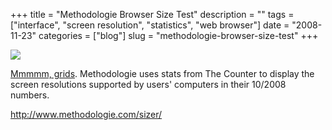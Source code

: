 +++
title = "Methodologie Browser Size Test"
description = ""
tags = ["interface", "screen resolution", "statistics", "web browser"]
date = "2008-11-23"
categories = ["blog"]
slug = "methodologie-browser-size-test"
+++



  <div class="notebook-screenshot"><a href="http://www.methodologie.com/sizer/"><img id='bluga-thumbnail-1407' class='bluga-thumbnail large' src='http://media.konigi.com/bluga/
wt492951fe08da9_0.jpg'/></a></div><p><a href="http://www.methodologie.com/sizer/">Mmmmm, grids</a>. Methodologie uses stats from The Counter to display the screen resolutions supported by users' computers in their 10/2008 numbers.</p>
    
  <a href="http://www.methodologie.com/sizer/">http://www.methodologie.com/sizer/</a>
